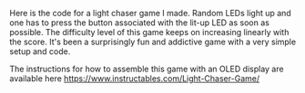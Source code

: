 Here is the code for a light chaser game I made. Random LEDs light up and one has to press the button associated with the lit-up LED as soon as possible. The difficulty level of this game keeps on increasing linearly with the score. It's been a surprisingly fun and addictive game with a very simple setup and code. 

The instructions for how to assemble this game with an OLED display are available here https://www.instructables.com/Light-Chaser-Game/
